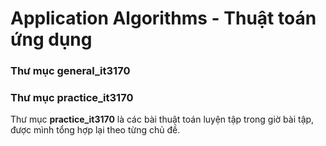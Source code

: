 # Application Algorithms - Thuật toán ứng dụng
### Thư mục general_it3170
### Thư mục practice_it3170
Thư mục **practice_it3170** là các bài thuật toán luyện tập trong giờ bài tập, được mình tổng hợp lại theo từng chủ đề.
